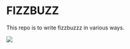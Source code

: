 # FIZZBUZZ

This repo is to write fizzbuzzz in various ways. 

![]("http://www.petzzi.com/data/editor/1708/1a8ed722537c395fad0f202f2d1f6137_1502090435_8756.jpg")
